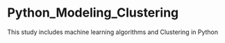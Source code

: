 # Python_Modeling_Clustering
 This study includes machine learning algorithms and Clustering in Python
